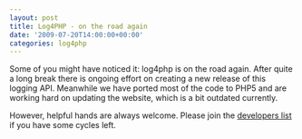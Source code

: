 ```yaml
---
layout: post
title: Log4PHP - on the road again
date: '2009-07-20T14:00:00+00:00'
categories: log4php
---
```

Some of you might have noticed it: log4php is on the road again. After quite a long break there is ongoing effort on creating a new release of this logging API. Meanwhile we have ported most of the code to PHP5 and are working hard on updating the website, which is a bit outdated currently.

However, helpful hands are always welcome. Please join the <a href="http://incubator.apache.org/log4php/mail-lists.html">developers list</a> if you have some cycles left.

